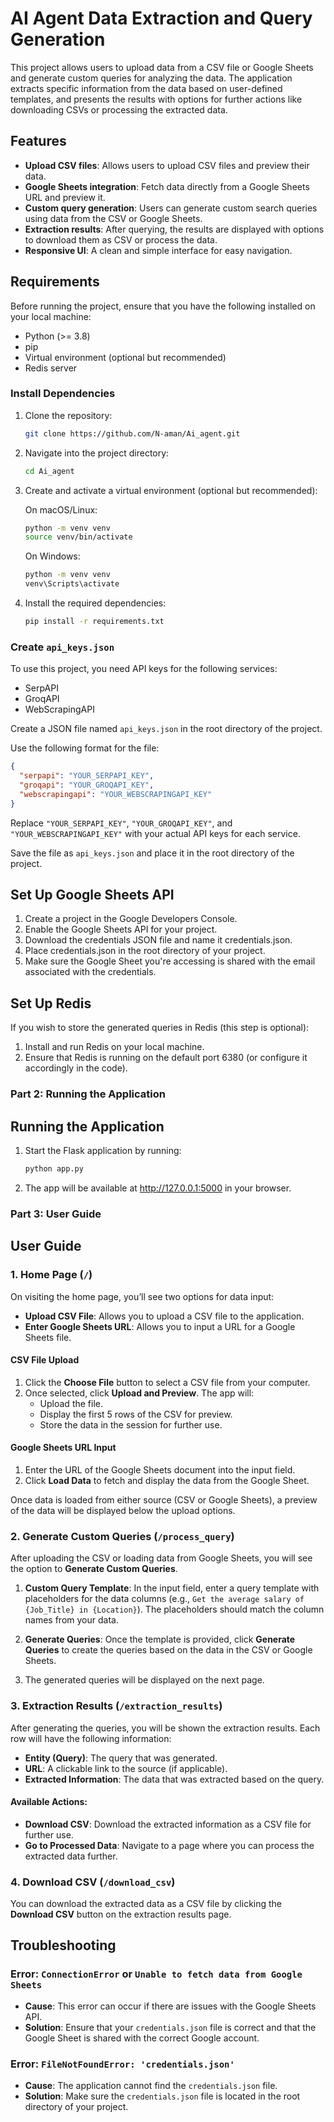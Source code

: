 
# AI Agent Data Extraction and Query Generation

This project allows users to upload data from a CSV file or Google Sheets and generate custom queries for analyzing the data. The application extracts specific information from the data based on user-defined templates, and presents the results with options for further actions like downloading CSVs or processing the extracted data.

## Features

- **Upload CSV files**: Allows users to upload CSV files and preview their data.
- **Google Sheets integration**: Fetch data directly from a Google Sheets URL and preview it.
- **Custom query generation**: Users can generate custom search queries using data from the CSV or Google Sheets.
- **Extraction results**: After querying, the results are displayed with options to download them as CSV or process the data.
- **Responsive UI**: A clean and simple interface for easy navigation.

## Requirements

Before running the project, ensure that you have the following installed on your local machine:

- Python (>= 3.8)
- pip
- Virtual environment (optional but recommended)
- Redis server

### Install Dependencies

1. Clone the repository:

   ```bash
   git clone https://github.com/N-aman/Ai_agent.git
   ```

2. Navigate into the project directory:

   ```bash
   cd Ai_agent
   ```

3. Create and activate a virtual environment (optional but recommended):

   On macOS/Linux:

   ```bash
   python -m venv venv
   source venv/bin/activate
   ```

   On Windows:

   ```bash
   python -m venv venv
   venv\Scripts\activate
   ```

4. Install the required dependencies:

   ```bash
   pip install -r requirements.txt
   ```

### Create `api_keys.json`

To use this project, you need API keys for the following services:

- SerpAPI
- GroqAPI
- WebScrapingAPI

Create a JSON file named `api_keys.json` in the root directory of the project.

Use the following format for the file:

```json
{
  "serpapi": "YOUR_SERPAPI_KEY",
  "groqapi": "YOUR_GROQAPI_KEY",
  "webscrapingapi": "YOUR_WEBSCRAPINGAPI_KEY"
}
```

Replace `"YOUR_SERPAPI_KEY"`, `"YOUR_GROQAPI_KEY"`, and `"YOUR_WEBSCRAPINGAPI_KEY"` with your actual API keys for each service.

Save the file as `api_keys.json` and place it in the root directory of the project.

## Set Up Google Sheets API

1. Create a project in the Google Developers Console.
2. Enable the Google Sheets API for your project.
3. Download the credentials JSON file and name it credentials.json.
4. Place credentials.json in the root directory of your project.
5. Make sure the Google Sheet you're accessing is shared with the email associated with the credentials.

## Set Up Redis
If you wish to store the generated queries in Redis (this step is optional):

1. Install and run Redis on your local machine.
2. Ensure that Redis is running on the default port 6380 (or configure it accordingly in the code).

### Part 2: Running the Application


## Running the Application

1. Start the Flask application by running:

   ```bash
   python app.py
   ```

2. The app will be available at http://127.0.0.1:5000 in your browser.

### Part 3: User Guide


## User Guide

### 1. Home Page (`/`)

On visiting the home page, you’ll see two options for data input:

- **Upload CSV File**: Allows you to upload a CSV file to the application.
- **Enter Google Sheets URL**: Allows you to input a URL for a Google Sheets file.

#### CSV File Upload

1. Click the **Choose File** button to select a CSV file from your computer.
2. Once selected, click **Upload and Preview**. The app will:
   - Upload the file.
   - Display the first 5 rows of the CSV for preview.
   - Store the data in the session for further use.

#### Google Sheets URL Input

1. Enter the URL of the Google Sheets document into the input field.
2. Click **Load Data** to fetch and display the data from the Google Sheet.

Once data is loaded from either source (CSV or Google Sheets), a preview of the data will be displayed below the upload options.

### 2. Generate Custom Queries (`/process_query`)

After uploading the CSV or loading data from Google Sheets, you will see the option to **Generate Custom Queries**.

1. **Custom Query Template**: In the input field, enter a query template with placeholders for the data columns (e.g., `Get the average salary of {Job_Title} in {Location}`). The placeholders should match the column names from your data.
   
2. **Generate Queries**: Once the template is provided, click **Generate Queries** to create the queries based on the data in the CSV or Google Sheets.

3. The generated queries will be displayed on the next page.

### 3. Extraction Results (`/extraction_results`)

After generating the queries, you will be shown the extraction results. Each row will have the following information:

- **Entity (Query)**: The query that was generated.
- **URL**: A clickable link to the source (if applicable).
- **Extracted Information**: The data that was extracted based on the query.

#### Available Actions:

- **Download CSV**: Download the extracted information as a CSV file for further use.
- **Go to Processed Data**: Navigate to a page where you can process the extracted data further.

### 4. Download CSV (`/download_csv`)

You can download the extracted data as a CSV file by clicking the **Download CSV** button on the extraction results page.

## Troubleshooting

### Error: `ConnectionError` or `Unable to fetch data from Google Sheets`

- **Cause**: This error can occur if there are issues with the Google Sheets API.
- **Solution**: Ensure that your `credentials.json` file is correct and that the Google Sheet is shared with the correct Google account.

### Error: `FileNotFoundError: 'credentials.json'`

- **Cause**: The application cannot find the `credentials.json` file.
- **Solution**: Make sure the `credentials.json` file is located in the root directory of your project.
